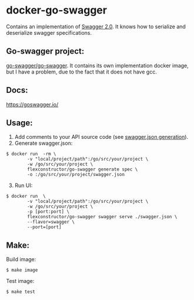 # docker-go-swagger

Contains an implementation of [Swagger 2.0](http://swagger.io/). It knows how to serialize and 
deserialize swagger specifications.

## Go-swagger project:

[go-swagger/go-swagger](https://github.com/go-swagger/go-swagger). It contains its own implementation docker image, but I have a problem, due to the fact that it does not have gcc.

## Docs:

https://goswagger.io/

## Usage:

1. Add comments to your API source code (see [swagger.json generation](https://goswagger.io/generate/spec.html)). 
2. Generate swagger.json:
```
$ docker run  -rm \
		-v "local/project/path":/go/src/your/project \
		-w /go/src/your/project \
		flexconstructor/go-swagger generate spec \
		-o :/go/src/your/project/swagger.json

```

3. Run UI:

```
$ docker run  \
		-v "local/project/path":/go/src/your/project \
		-w /go/src/your/project \
		-p [port:port] \
		flexconstructor/go-swagger swagger serve ./swagger.json \
 		--flavor=swagger \
 		--port=[port]

```

## Make:

Build image:

```
$ make image

```

Test image:

```
$ make test

```